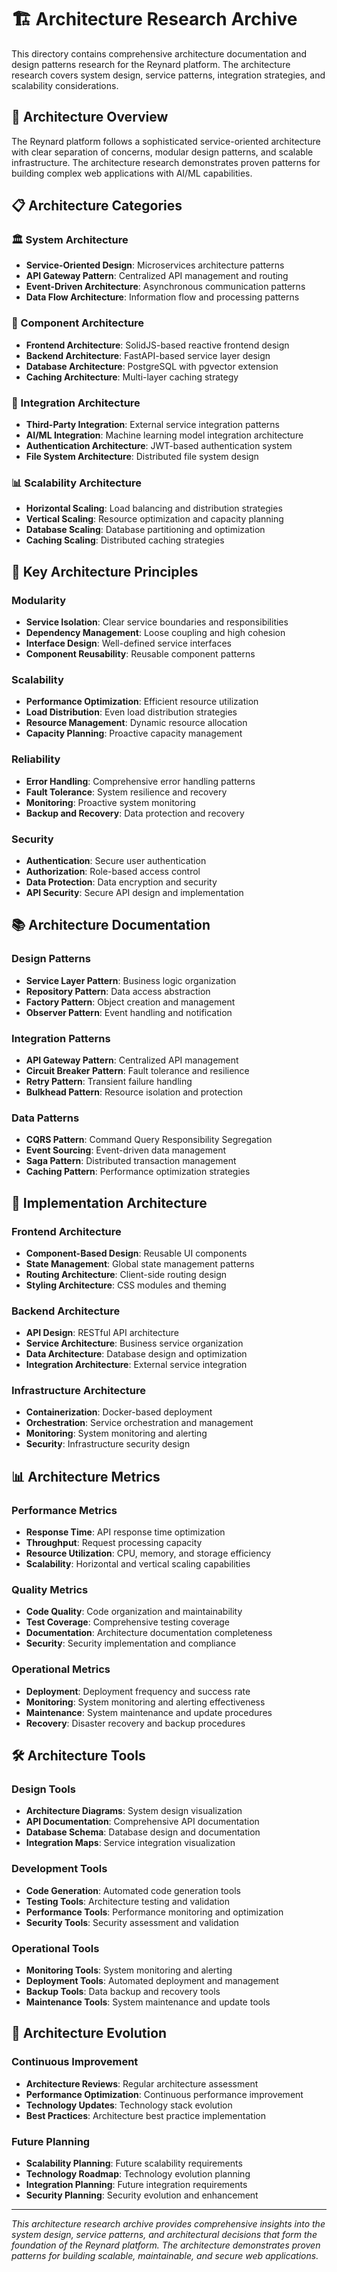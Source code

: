 # 🏗️ Architecture Research Archive

This directory contains comprehensive architecture documentation and
design patterns research for the Reynard platform. The architecture research covers system design, service patterns,
integration strategies, and scalability considerations.

## 🎯 Architecture Overview

The Reynard platform follows a sophisticated service-oriented architecture with clear separation of concerns,
modular design patterns, and scalable infrastructure. The architecture research demonstrates proven patterns for
building complex web applications with AI/ML capabilities.

## 📋 Architecture Categories

### 🏛️ System Architecture

- **Service-Oriented Design**: Microservices architecture patterns
- **API Gateway Pattern**: Centralized API management and routing
- **Event-Driven Architecture**: Asynchronous communication patterns
- **Data Flow Architecture**: Information flow and processing patterns

### 🔧 Component Architecture

- **Frontend Architecture**: SolidJS-based reactive frontend design
- **Backend Architecture**: FastAPI-based service layer design
- **Database Architecture**: PostgreSQL with pgvector extension
- **Caching Architecture**: Multi-layer caching strategy

### 🔗 Integration Architecture

- **Third-Party Integration**: External service integration patterns
- **AI/ML Integration**: Machine learning model integration architecture
- **Authentication Architecture**: JWT-based authentication system
- **File System Architecture**: Distributed file system design

### 📊 Scalability Architecture

- **Horizontal Scaling**: Load balancing and distribution strategies
- **Vertical Scaling**: Resource optimization and capacity planning
- **Database Scaling**: Database partitioning and optimization
- **Caching Scaling**: Distributed caching strategies

## 🚀 Key Architecture Principles

### Modularity

- **Service Isolation**: Clear service boundaries and responsibilities
- **Dependency Management**: Loose coupling and high cohesion
- **Interface Design**: Well-defined service interfaces
- **Component Reusability**: Reusable component patterns

### Scalability

- **Performance Optimization**: Efficient resource utilization
- **Load Distribution**: Even load distribution strategies
- **Resource Management**: Dynamic resource allocation
- **Capacity Planning**: Proactive capacity management

### Reliability

- **Error Handling**: Comprehensive error handling patterns
- **Fault Tolerance**: System resilience and recovery
- **Monitoring**: Proactive system monitoring
- **Backup and Recovery**: Data protection and recovery

### Security

- **Authentication**: Secure user authentication
- **Authorization**: Role-based access control
- **Data Protection**: Data encryption and security
- **API Security**: Secure API design and implementation

## 📚 Architecture Documentation

### Design Patterns

- **Service Layer Pattern**: Business logic organization
- **Repository Pattern**: Data access abstraction
- **Factory Pattern**: Object creation and management
- **Observer Pattern**: Event handling and notification

### Integration Patterns

- **API Gateway Pattern**: Centralized API management
- **Circuit Breaker Pattern**: Fault tolerance and resilience
- **Retry Pattern**: Transient failure handling
- **Bulkhead Pattern**: Resource isolation and protection

### Data Patterns

- **CQRS Pattern**: Command Query Responsibility Segregation
- **Event Sourcing**: Event-driven data management
- **Saga Pattern**: Distributed transaction management
- **Caching Pattern**: Performance optimization strategies

## 🔧 Implementation Architecture

### Frontend Architecture

- **Component-Based Design**: Reusable UI components
- **State Management**: Global state management patterns
- **Routing Architecture**: Client-side routing design
- **Styling Architecture**: CSS modules and theming

### Backend Architecture

- **API Design**: RESTful API architecture
- **Service Architecture**: Business service organization
- **Data Architecture**: Database design and optimization
- **Integration Architecture**: External service integration

### Infrastructure Architecture

- **Containerization**: Docker-based deployment
- **Orchestration**: Service orchestration and management
- **Monitoring**: System monitoring and alerting
- **Security**: Infrastructure security design

## 📊 Architecture Metrics

### Performance Metrics

- **Response Time**: API response time optimization
- **Throughput**: Request processing capacity
- **Resource Utilization**: CPU, memory, and storage efficiency
- **Scalability**: Horizontal and vertical scaling capabilities

### Quality Metrics

- **Code Quality**: Code organization and maintainability
- **Test Coverage**: Comprehensive testing coverage
- **Documentation**: Architecture documentation completeness
- **Security**: Security implementation and compliance

### Operational Metrics

- **Deployment**: Deployment frequency and success rate
- **Monitoring**: System monitoring and alerting effectiveness
- **Maintenance**: System maintenance and update procedures
- **Recovery**: Disaster recovery and backup procedures

## 🛠️ Architecture Tools

### Design Tools

- **Architecture Diagrams**: System design visualization
- **API Documentation**: Comprehensive API documentation
- **Database Schema**: Database design and documentation
- **Integration Maps**: Service integration visualization

### Development Tools

- **Code Generation**: Automated code generation tools
- **Testing Tools**: Architecture testing and validation
- **Performance Tools**: Performance monitoring and optimization
- **Security Tools**: Security assessment and validation

### Operational Tools

- **Monitoring Tools**: System monitoring and alerting
- **Deployment Tools**: Automated deployment and management
- **Backup Tools**: Data backup and recovery tools
- **Maintenance Tools**: System maintenance and update tools

## 🔄 Architecture Evolution

### Continuous Improvement

- **Architecture Reviews**: Regular architecture assessment
- **Performance Optimization**: Continuous performance improvement
- **Technology Updates**: Technology stack evolution
- **Best Practices**: Architecture best practice implementation

### Future Planning

- **Scalability Planning**: Future scalability requirements
- **Technology Roadmap**: Technology evolution planning
- **Integration Planning**: Future integration requirements
- **Security Planning**: Security evolution and enhancement

---

_This architecture research archive provides comprehensive insights into the system design, service patterns, and
architectural decisions that form the foundation of
the Reynard platform. The architecture demonstrates proven patterns for building scalable, maintainable, and
secure web applications._
